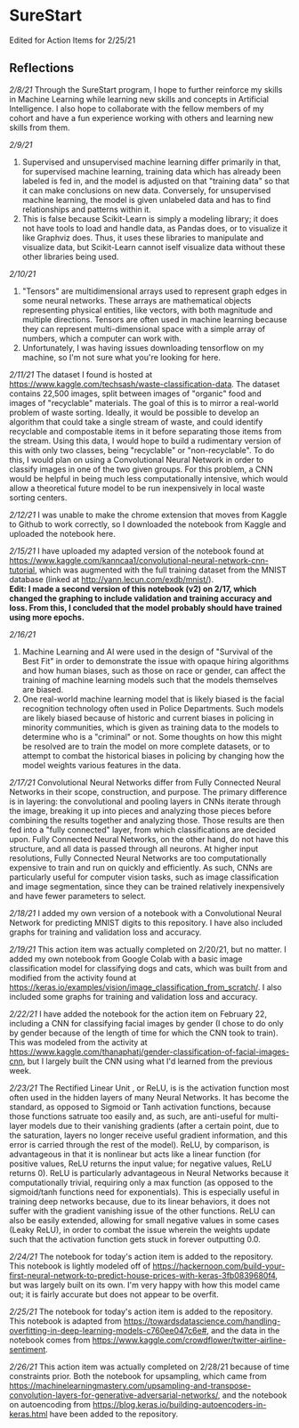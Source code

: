 # SureStart
Edited for Action Items for 2/25/21


## Reflections

*2/8/21*
Through the SureStart program, I hope to further reinforce my skills in Machine Learning while learning new skills and concepts in Artificial Intelligence. I also hope to collaborate with the fellow members of my cohort and have a fun experience working with others and learning new skills from them.  

*2/9/21*
1. Supervised and unsupervised machine learning differ primarily in that, for supervised machine learning, training data which has already been labeled is fed in, and the model is adjusted on that "training data" so that it can make conclusions on new data. Conversely, for unsupervised machine learning, the model is given unlabeled data and has to find relationships and patterns within it.  
2. This is false because Scikit-Learn is simply a modeling library; it does not have tools to load and handle data, as Pandas does, or to visualize it like Graphviz does. Thus, it uses these libraries to manipulate and visualize data, but Scikit-Learn cannot iself visualize data without these other libraries being used.  

*2/10/21*
1. "Tensors" are multidimensional arrays used to represent graph edges in some neural networks. These arrays are mathematical objects representing physical entities, like vectors, with both magnitude and multiple directions. Tensors are often used in machine learning because they can represent multi-dimensional space with a simple array of numbers, which a computer can work with.  
2. Unfortunately, I was having issues downloading tensorflow on my machine, so I'm not sure what you're looking for here.  

*2/11/21*
The dataset I found is hosted at https://www.kaggle.com/techsash/waste-classification-data. The dataset contains 22,500 images, split between images of "organic" food and images of "recyclable" materials. The goal of this is to mirror a real-world problem of waste sorting. Ideally, it would be possible to develop an algorithm that could take a single stream of waste, and could identify recyclable and compostable items in it before separating those items from the stream. Using this data, I would hope to build a rudimentary version of this with only two classes, being "recyclable" or "non-recyclable". To do this, I would plan on using a Convolutional Neural Network in order to classify images in one of the two given groups. For this problem, a CNN would be helpful in being much less computationally intensive, which would allow a theoretical future model to be run inexpensively in local waste sorting centers.  

*2/12/21*
I was unable to make the chrome extension that moves from Kaggle to Github to work correctly, so I downloaded the notebook from Kaggle and uploaded the notebook here.  

*2/15/21*
I have uploaded my adapted version of the notebook found at https://www.kaggle.com/kanncaa1/convolutional-neural-network-cnn-tutorial, which was augmented with the full training dataset from the MNIST database (linked at http://yann.lecun.com/exdb/mnist/).  
**Edit: I made a second version of this notebook (v2) on 2/17, which changed the graphing to include validation and training accuracy and loss. From this, I concluded that the model probably should have trained using more epochs.**  

*2/16/21*
1. Machine Learning and AI were used in the design of "Survival of the Best Fit" in order to demonstrate the issue with opaque hiring algorithms and how human biases, such as those on race or gender, can affect the training of machine learning models such that the models themselves are biased.  
2. One real-world machine learning model that is likely biased is the facial recognition technology often used in Police Departments. Such models are likely biased because of historic and current biases in policing in minority communities, which is given as training data to the models to determine who is a "criminal" or not. Some thoughts on how this might be resolved are to train the model on more complete datasets, or to attempt to combat the historical biases in policing by changing how the model weights various features in the data.  

*2/17/21*
Convolutional Neural Networks differ from Fully Connected Neural Networks in their scope, construction, and purpose. The primary difference is in layering: the convolutional and pooling layers in CNNs iterate through the image, breaking it up into pieces and analyzing those pieces before combining the results together and analyzing those. Those results are then fed into a "fully connected" layer, from which classifications are decided upon. Fully Connected Neural Networks, on the other hand, do not have this structure, and all data is passed through all neurons. At higher input resolutions, Fully Connected Neural Networks are too computationally expensive to train and run on quickly and efficiently. As such, CNNs are particularly useful for computer vision tasks, such as image classification and image segmentation, since they can be trained relatively inexpensively and have fewer parameters to select.   

*2/18/21* I added my own version of a notebook with a Convolutional Neural Network for predicting MNIST digits to this repository. I have also included graphs for training and validation loss and accuracy.

*2/19/21* This action item was actually completed on 2/20/21, but no matter. I added my own notebook from Google Colab with a basic image classification model for classifying dogs and cats, which was built from and modified from the activity found at https://keras.io/examples/vision/image_classification_from_scratch/. I also included some graphs for training and validation loss and accuracy.  

*2/22/21* I have added the notebook for the action item on February 22, including a CNN for classifying facial images by gender (I chose to do only by gender because of the length of time for which the CNN took to train). This was modeled from the activity at https://www.kaggle.com/thanaphatj/gender-classification-of-facial-images-cnn, but I largely built the CNN using what I'd learned from the previous week.  

*2/23/21* The Rectified Linear Unit , or ReLU, is is the activation function most often used in the hidden layers of many Neural Networks. It has become the standard, as opposed to Sigmoid or Tanh activation functions, because those functions satruate too easily and, as such, are anti-useful for multi-layer models due to their vanishing gradients (after a certain point, due to the saturation, layers no longer receive useful gradient information, and this error is carried through the rest of the model). ReLU, by comparison, is advantageous in that it is nonlinear but acts like a linear function (for positive values, ReLU returns the input value; for negative values, ReLU returns 0). ReLU is particularly advantageous in Neural Networks because it computationally trivial, requiring only a max function (as opposed to the sigmoid/tanh functions need for exponentials). This is especially useful in training deep networks because, due to its linear behaviors, it does not suffer with the gradient vanishing issue of the other functions. ReLU can also be easily extended, allowing for small negative values in some cases (Leaky ReLU), in order to combat the issue wherein the weights update such that the activation function gets stuck in forever outputting 0.0.  

*2/24/21* The notebook for today's action item is added to the repository. This notebook is lightly modeled off of https://hackernoon.com/build-your-first-neural-network-to-predict-house-prices-with-keras-3fb0839680f4, but was largely built on its own. I'm very happy with how this model came out; it is fairly accurate but does not appear to be overfit.  

*2/25/21* The notebook for today's action item is added to the repository. This notebook is adapted from https://towardsdatascience.com/handling-overfitting-in-deep-learning-models-c760ee047c6e#, and the data in the notebook comes from https://www.kaggle.com/crowdflower/twitter-airline-sentiment.  

*2/26/21* This action item was actually completed on 2/28/21 because of time constraints prior. Both the notebook for upsampling, which came from https://machinelearningmastery.com/upsampling-and-transpose-convolution-layers-for-generative-adversarial-networks/, and the notebook on autoencoding from https://blog.keras.io/building-autoencoders-in-keras.html have been added to the repository.

